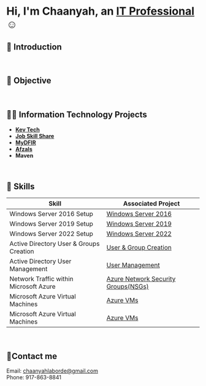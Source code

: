<h1>Hi, I'm Chaanyah, an <a href="https://linkedin.com/in/claborde/">IT Professional</a>☺</h1>

<h2>👋 Introduction</h2>


<br>

<h2>💼 Objective</h2>


<br>

<h2>👨‍💻 Information Technology Projects</h2>

- <b>[Kev Tech](https://github.com/clabordec/kevtech)</b>
- <b>[Job Skill Share](https://github.com/clabordec/jobskillshare)</b>
- <b>[MyDFIR](https://github.com/clabordec/mydfir)</b>
- <b>[Afzals](https://github.com/clabordec/afzals)</b>
- <b>Maven</b>


<br>

<h2>🦾 Skills</h2>

| Skill                                         | Associated Project         |
|-----------------------------------------------|----------------------------|
| Windows Server 2016 Setup                     | <a href="https://github.com/clabordec/windows-server-2016">Windows Server 2016</a>|
| Windows Server 2019 Setup                     | <a href="https://github.com/clabordec/windows-server-2019">Windows Server 2019</a>|
| Windows Server 2022 Setup                     | <a href="https://github.com/clabordec/windows-server-2022">Windows Server 2022</a>|
| Active Directory User & Groups Creation       | <a href="https://github.com/clabordec/user-security-group-creation">User & Group Creation</a>|
| Active Directory User Management              | <a href="https://github.com/clabordec/user-management">User Management</a>|
| Network Traffic within Microsoft Azure        | <a href="https://github.com/clabordec/azure-network-protocols">Azure Network Security Groups(NSGs)</a>|
| Microsoft Azure Virtual Machines              | <a href="https://github.com/clabordec/azure-virtual-machines">Azure VMs</a>|
| Microsoft Azure Virtual Machines              | <a href="https://google.com">Azure VMs</a>|

<br>


<h2>🤳Contact me</h2>
Email: <a href="mailto:chaanyahlaborde@gmail.com" target="_blank">chaanyahlaborde@gmail.com</a> <br>
Phone: 917-863-8841
